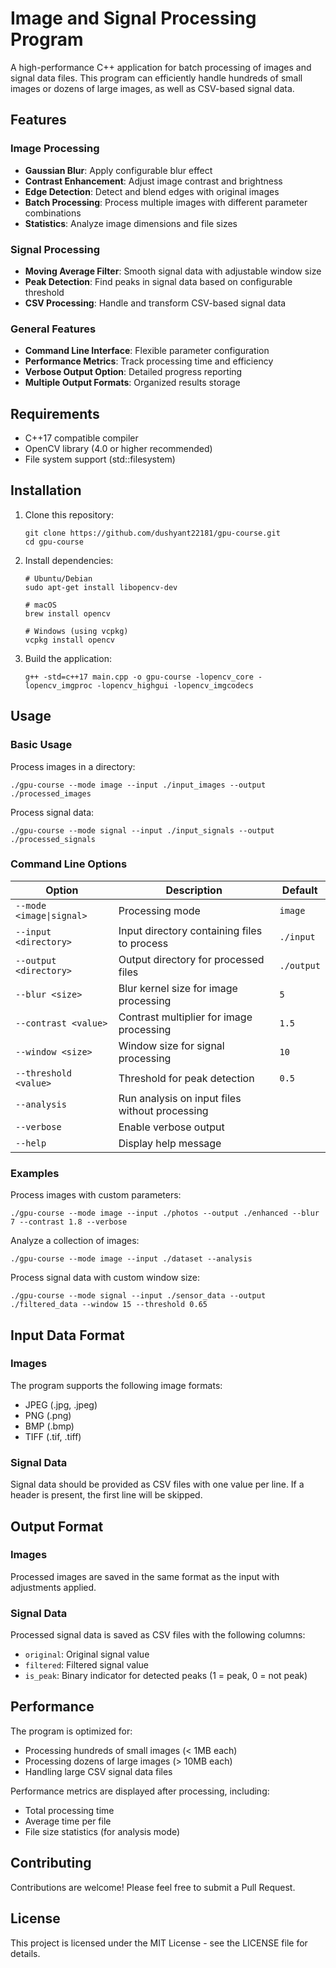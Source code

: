 # Image and Signal Processing Program

A high-performance C++ application for batch processing of images and signal data files. This program can efficiently handle hundreds of small images or dozens of large images, as well as CSV-based signal data.

## Features

### Image Processing
- **Gaussian Blur**: Apply configurable blur effect
- **Contrast Enhancement**: Adjust image contrast and brightness
- **Edge Detection**: Detect and blend edges with original images
- **Batch Processing**: Process multiple images with different parameter combinations
- **Statistics**: Analyze image dimensions and file sizes

### Signal Processing
- **Moving Average Filter**: Smooth signal data with adjustable window size
- **Peak Detection**: Find peaks in signal data based on configurable threshold
- **CSV Processing**: Handle and transform CSV-based signal data

### General Features
- **Command Line Interface**: Flexible parameter configuration
- **Performance Metrics**: Track processing time and efficiency
- **Verbose Output Option**: Detailed progress reporting
- **Multiple Output Formats**: Organized results storage

## Requirements

- C++17 compatible compiler
- OpenCV library (4.0 or higher recommended)
- File system support (std::filesystem)

## Installation

1. Clone this repository:
   ```
   git clone https://github.com/dushyant22181/gpu-course.git
   cd gpu-course
   ```

2. Install dependencies:
   ```
   # Ubuntu/Debian
   sudo apt-get install libopencv-dev

   # macOS
   brew install opencv

   # Windows (using vcpkg)
   vcpkg install opencv
   ```

3. Build the application:
   ```
   g++ -std=c++17 main.cpp -o gpu-course -lopencv_core -lopencv_imgproc -lopencv_highgui -lopencv_imgcodecs
   ```

## Usage

### Basic Usage

Process images in a directory:
```
./gpu-course --mode image --input ./input_images --output ./processed_images
```

Process signal data:
```
./gpu-course --mode signal --input ./input_signals --output ./processed_signals
```

### Command Line Options

| Option | Description | Default |
|--------|-------------|---------|
| `--mode <image\|signal>` | Processing mode | `image` |
| `--input <directory>` | Input directory containing files to process | `./input` |
| `--output <directory>` | Output directory for processed files | `./output` |
| `--blur <size>` | Blur kernel size for image processing | `5` |
| `--contrast <value>` | Contrast multiplier for image processing | `1.5` |
| `--window <size>` | Window size for signal processing | `10` |
| `--threshold <value>` | Threshold for peak detection | `0.5` |
| `--analysis` | Run analysis on input files without processing | |
| `--verbose` | Enable verbose output | |
| `--help` | Display help message | |

### Examples

Process images with custom parameters:
```
./gpu-course --mode image --input ./photos --output ./enhanced --blur 7 --contrast 1.8 --verbose
```

Analyze a collection of images:
```
./gpu-course --mode image --input ./dataset --analysis
```

Process signal data with custom window size:
```
./gpu-course --mode signal --input ./sensor_data --output ./filtered_data --window 15 --threshold 0.65
```

## Input Data Format

### Images
The program supports the following image formats:
- JPEG (.jpg, .jpeg)
- PNG (.png)
- BMP (.bmp)
- TIFF (.tif, .tiff)

### Signal Data
Signal data should be provided as CSV files with one value per line. If a header is present, the first line will be skipped.

## Output Format

### Images
Processed images are saved in the same format as the input with adjustments applied.

### Signal Data
Processed signal data is saved as CSV files with the following columns:
- `original`: Original signal value
- `filtered`: Filtered signal value
- `is_peak`: Binary indicator for detected peaks (1 = peak, 0 = not peak)

## Performance

The program is optimized for:
- Processing hundreds of small images (< 1MB each)
- Processing dozens of large images (> 10MB each)
- Handling large CSV signal data files

Performance metrics are displayed after processing, including:
- Total processing time
- Average time per file
- File size statistics (for analysis mode)

## Contributing

Contributions are welcome! Please feel free to submit a Pull Request.

## License

This project is licensed under the MIT License - see the LICENSE file for details.
